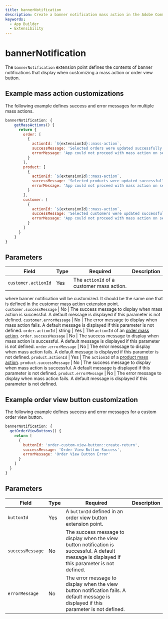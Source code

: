 ```yaml
---
title: bannerNotification
description: Create a banner notification mass action in the Adobe Commerce Admin.
keywords:
  - App Builder
  - Extensibility
---
```


# bannerNotification

The `bannerNotification` extension point defines the contents of banner notifications that display when customizing a mass action or order view button.

## Example mass action customizations

The following example defines success and error messages for multiple mass actions.

```javascript
bannerNotification: {
    getMassActions() {
      return {
        order: [
          {
            actionId: `${extensionId}::mass-action`,
            successMessage: 'Selected orders were updated successfully',
            errorMessage: 'App could not proceed with mass action on selected orders'
          }
        ],
        product: [
          {
            actionId: `${extensionId}::mass-action`,
            successMessage: 'Selected products were updated successfully',
            errorMessage: 'App could not proceed with mass action on selected products'
          }
        ],
        customer: [
          {
            actionId: `${extensionId}::mass-action`,
            successMessage: 'Selected customers were updated successfully',
            errorMessage: 'App could not proceed with mass action on selected customers'
          }
        ]
      }
    }
}
```

## Parameters

| Field | Type | Required | Description |
| --- | --- | --- | --- |
`customer.actionId` | Yes | The `actionId` of a customer mass action.
where banner notification will be customized. It should be the same one that is defined in the customer mass action extension point.
`customer.successMessage` | No | The success message to display when mass action is successful. A default message is displayed if this parameter is not defined.
`customer.errorMessage` | No | The error message to display when mass action fails. A default message is displayed if this parameter is not defined.
`order.actionId` | string | Yes | The `actionId` of an [order mass action](./order/mass-action.md).
`order.successMessage` | No | The success message to display when mass action is successful. A default message is displayed if this parameter is not defined.
`order.errorMessage` | No | The error message to display when mass action fails. A default message is displayed if this parameter is not defined.
`product.actionId` | Yes | The `actionId` of a [product mass action](./product/mass-action.md).
`product.successMessage` | No | The success message to display when mass action is successful. A default message is displayed if this parameter is not defined.
`product.errorMessage` | No | The error message to display when mass action fails. A default message is displayed if this parameter is not defined.

## Example order view button customization

The following example defines success and error messages for a custom order view button.

```javascript
bannerNotification: {
  getOrderViewButtons() {
    return [
      {
        buttonId: 'order-custom-view-button::create-return',
        successMessage: 'Order View Button Success',
        errorMessage: 'Order View Button Error'
      }
    ]
  }
}
```

## Parameters

| Field | Type | Required | Description |
| --- | --- | --- | --- |
`buttonId` | Yes | A `buttonId` defined in an order view button extension point.
`successMessage` | No | The success message to display when the view button notification is successful. A default message is displayed if this parameter is not defined.
`errorMessage` | No | The error message to display when the view button notification fails. A default message is displayed if this parameter is not defined.
